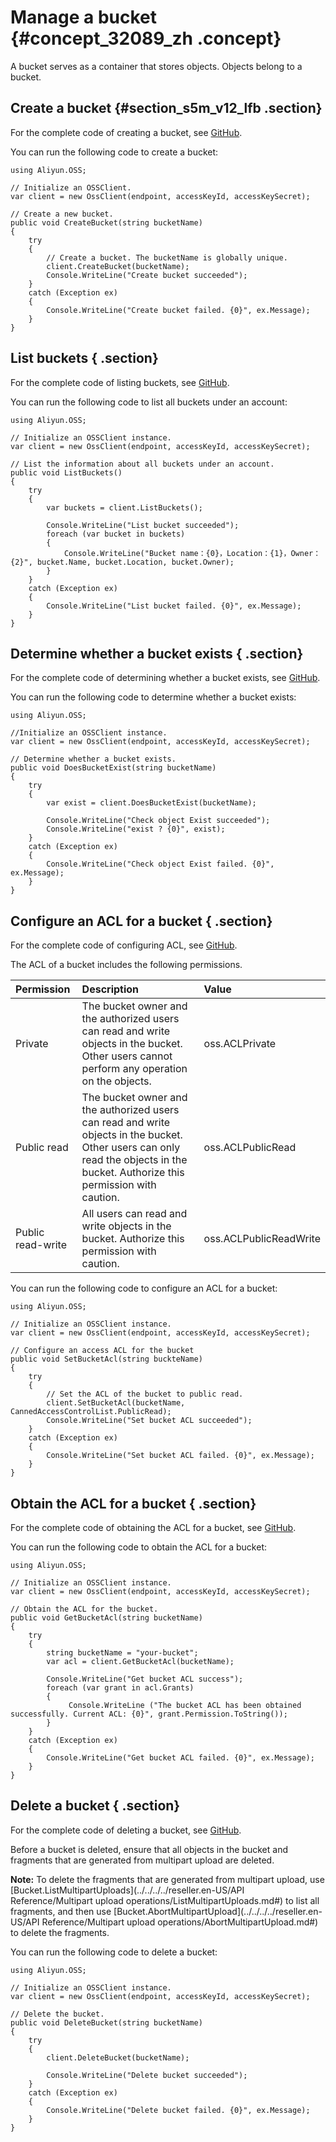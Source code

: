 # Manage a bucket {#concept_32089_zh .concept}

A bucket serves as a container that stores objects. Objects belong to a bucket.

## Create a bucket {#section_s5m_v12_lfb .section}

For the complete code of creating a bucket, see [GitHub](https://github.com/aliyun/aliyun-oss-csharp-sdk/blob/master/samples/Samples/CreateBucketSample.cs).

You can run the following code to create a bucket:

```language-csharp
using Aliyun.OSS;

// Initialize an OSSClient.
var client = new OssClient(endpoint, accessKeyId, accessKeySecret);

// Create a new bucket.
public void CreateBucket(string bucketName)
{
    try
    {
        // Create a bucket. The bucketName is globally unique.
        client.CreateBucket(bucketName);
        Console.WriteLine("Create bucket succeeded");
    }
    catch (Exception ex)
    {
        Console.WriteLine("Create bucket failed. {0}", ex.Message);
    }
}

```

## List buckets { .section}

For the complete code of listing buckets, see [GitHub](https://github.com/aliyun/aliyun-oss-csharp-sdk/blob/master/samples/Samples/ListBucketsSample.cs).

You can run the following code to list all buckets under an account:

```language-csharp
using Aliyun.OSS;

// Initialize an OSSClient instance.
var client = new OssClient(endpoint, accessKeyId, accessKeySecret);

// List the information about all buckets under an account.
public void ListBuckets()
{
    try
    {
        var buckets = client.ListBuckets();
        
        Console.WriteLine("List bucket succeeded");
        foreach (var bucket in buckets)
        {
	        Console.WriteLine("Bucket name：{0}，Location：{1}，Owner：{2}", bucket.Name, bucket.Location, bucket.Owner);
        }
    }
    catch (Exception ex)
    {
        Console.WriteLine("List bucket failed. {0}", ex.Message);
    }
}

```

## Determine whether a bucket exists { .section}

For the complete code of determining whether a bucket exists, see [GitHub](https://github.com/aliyun/aliyun-oss-csharp-sdk/blob/master/samples/Samples/DoesBucketExistSample.cs).

You can run the following code to determine whether a bucket exists:

```language-csharp
using Aliyun.OSS;

//Initialize an OSSClient instance.
var client = new OssClient(endpoint, accessKeyId, accessKeySecret);

// Determine whether a bucket exists.
public void DoesBucketExist(string bucketName)
{
    try
    {
        var exist = client.DoesBucketExist(bucketName);

        Console.WriteLine("Check object Exist succeeded");
        Console.WriteLine("exist ? {0}", exist);
    }
    catch (Exception ex)
    {
        Console.WriteLine("Check object Exist failed. {0}", ex.Message);
    }
}

```

## Configure an ACL for a bucket { .section}

For the complete code of configuring ACL, see [GitHub](https://github.com/aliyun/aliyun-oss-csharp-sdk/blob/master/samples/Samples/SetBucketAclSample.cs).

The ACL of a bucket includes the following permissions.

|Permission|Description|Value|
|:---------|:----------|:----|
|Private|The bucket owner and the authorized users can read and write objects in the bucket. Other users cannot perform any operation on the objects.|oss.ACLPrivate|
|Public read|The bucket owner and the authorized users can read and write objects in the bucket. Other users can only read the objects in the bucket. Authorize this permission with caution.|oss.ACLPublicRead|
|Public read-write|All users can read and write objects in the bucket. Authorize this permission with caution.|oss.ACLPublicReadWrite|

You can run the following code to configure an ACL for a bucket:

```language-csharp
using Aliyun.OSS;

// Initialize an OSSClient instance.
var client = new OssClient(endpoint, accessKeyId, accessKeySecret);

// Configure an access ACL for the bucket
public void SetBucketAcl(string buckteName)
{
    try
    {
        // Set the ACL of the bucket to public read.
        client.SetBucketAcl(bucketName, CannedAccessControlList.PublicRead);
        Console.WriteLine("Set bucket ACL succeeded");
    }
    catch (Exception ex)
    {
        Console.WriteLine("Set bucket ACL failed. {0}", ex.Message);
    }
}

```

## Obtain the ACL for a bucket { .section}

For the complete code of obtaining the ACL for a bucket, see [GitHub](https://github.com/aliyun/aliyun-oss-csharp-sdk/blob/master/samples/Samples/GetBucketAclSample.cs).

You can run the following code to obtain the ACL for a bucket:

```language-csharp
using Aliyun.OSS;

// Initialize an OSSClient instance.
var client = new OssClient(endpoint, accessKeyId, accessKeySecret);

// Obtain the ACL for the bucket.
public void GetBucketAcl(string bucketName)
{
    try
    {
        string bucketName = "your-bucket";
        var acl = client.GetBucketAcl(bucketName);

        Console.WriteLine("Get bucket ACL success");
        foreach (var grant in acl.Grants)
        {
             Console.WriteLine ("The bucket ACL has been obtained successfully. Current ACL: {0}", grant.Permission.ToString());
        }
    }
    catch (Exception ex)
    {
        Console.WriteLine("Get bucket ACL failed. {0}", ex.Message);
    }
}

```

## Delete a bucket { .section}

For the complete code of deleting a bucket, see [GitHub](https://github.com/aliyun/aliyun-oss-csharp-sdk/blob/master/samples/Samples/DeleteBucketSample.cs).

Before a bucket is deleted, ensure that all objects in the bucket and fragments that are generated from multipart upload are deleted.

**Note:** To delete the fragments that are generated from multipart upload, use [Bucket.ListMultipartUploads](../../../../reseller.en-US/API Reference/Multipart upload operations/ListMultipartUploads.md#) to list all fragments, and then use [Bucket.AbortMultipartUpload](../../../../reseller.en-US/API Reference/Multipart upload operations/AbortMultipartUpload.md#) to delete the fragments.

You can run the following code to delete a bucket:

```language-csharp
using Aliyun.OSS;

// Initialize an OSSClient instance.
var client = new OssClient(endpoint, accessKeyId, accessKeySecret);

// Delete the bucket.
public void DeleteBucket(string bucketName)
{
    try
    {
        client.DeleteBucket(bucketName);
        
        Console.WriteLine("Delete bucket succeeded");
    }
    catch (Exception ex)
    {
        Console.WriteLine("Delete bucket failed. {0}", ex.Message);
    }
}

```

